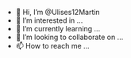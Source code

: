 - 👋 Hi, I’m @Ulises12Martin
- 👀 I’m interested in ...
- 🌱 I’m currently learning ...
- 💞️ I’m looking to collaborate on ...
- 📫 How to reach me ...

<!---
Ulises12Martin/Ulises12Martin is a ✨ special ✨ repository because its `README.md` (this file) appears on your GitHub profile.
You can click the Preview link to take a look at your changes.
--->
